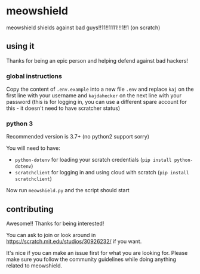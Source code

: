 # meowshield
meowshield shields against bad guys!!11!!1111!!!1!!1 (on scratch)

## using it
Thanks for being an epic person and helping defend against bad hackers!

### global instructions
Copy the content of `.env.example` into a new file `.env` and replace `kaj` on the first line with your username and `kajdahecker` on the next line with your password (this is for logging in, you can use a different spare account for this - it doesn't need to have scratcher status)



### python 3
Recommended version is 3.7+ (no python2 support sorry)

You will need to have:

- `python-dotenv` for loading your scratch credentials (`pip install python-dotenv`)
- `scratchclient` for logging in and using cloud with scratch (`pip install scratchclient`)

Now run `meowshield.py` and the script should start

## contributing
Awesome!! Thanks for being interested!

You can ask to join or look around in https://scratch.mit.edu/studios/30926232/ if you want.

It's nice if you can make an issue first for what you are looking for. Please make sure you follow the community guidelines while doing anything related to meowshield.
